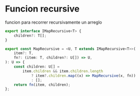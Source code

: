 # Funcion recursive

funcion para recorrer recursivamente un arreglo

```typescript
export interface IMapRecursive<T> {
    children?: T[];
}

export const MapRecursive = <U, T extends IMapRecursive<T>>(
    item?: T,
    fn?: (item: T, children?: U[]) => U,
): U => {
    const children: U[] =
        item.children && item.children.length
            ? item?.children.map((x) => MapRecursive(x, fn))
            : [];
    return fn(item, children);
};
```